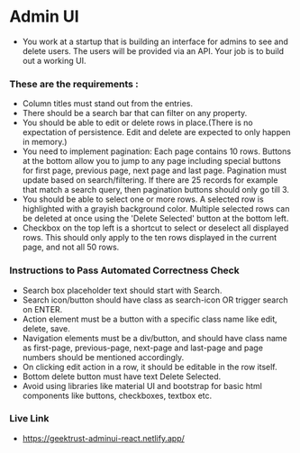 # Admin UI
- You work at a startup that is building an interface for admins to see and delete users. The users will be provided via an API. Your job is to build out a working UI.

### These are the requirements :
- Column titles must stand out from the entries.
- There should be a search bar that can filter on any property.
- You should be able to edit or delete rows in place.(There is no expectation of persistence. Edit and delete are expected to only happen in memory.)
- You need to implement pagination: Each page contains 10 rows. Buttons at the bottom allow you to jump to any page including special buttons for first page, previous page, next page and last page. Pagination must update based on search/filtering. If there are 25 records for example that match a search query, then pagination buttons should only go till 3.
- You should be able to select one or more rows. A selected row is highlighted with a grayish background color. Multiple selected rows can be deleted at once using the 'Delete Selected' button at the bottom left.
- Checkbox on the top left is a shortcut to select or deselect all displayed rows. This should only apply to the ten rows displayed in the current page, and not all 50 rows.

### Instructions to Pass Automated Correctness Check
- Search box placeholder text should start with Search.
- Search icon/button should have class as search-icon OR trigger search on ENTER.
- Action element must be a button with a specific class name like edit, delete, save.
- Navigation elements must be a div/button, and should have class name as first-page, previous-page, next-page and last-page and page numbers should be mentioned accordingly.
- On clicking edit action in a row, it should be editable in the row itself.
- Bottom delete button must have text Delete Selected.
- Avoid using libraries like material UI and bootstrap for basic html components like buttons, checkboxes, textbox etc.

### Live Link
- https://geektrust-adminui-react.netlify.app/
